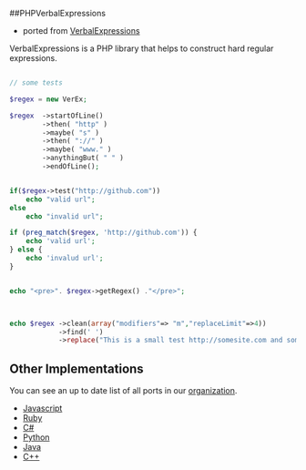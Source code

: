 ##PHPVerbalExpressions 
- ported from [VerbalExpressions](https://github.com/jehna/VerbalExpressions)

VerbalExpressions is a PHP library that helps to construct hard regular expressions.  


```php

// some tests

$regex = new VerEx;

$regex 	->startOfLine()
		->then( "http" )
		->maybe( "s" )
		->then( "://" )
		->maybe( "www." )
		->anythingBut( " " )
		->endOfLine();


if($regex->test("http://github.com"))
	echo "valid url";
else
	echo "invalid url";

if (preg_match($regex, 'http://github.com')) {
	echo 'valid url';
} else {
	echo 'invalud url';
}


echo "<pre>". $regex->getRegex() ."</pre>";



echo $regex ->clean(array("modifiers"=> "m","replaceLimit"=>4))
			->find(' ')
			->replace("This is a small test http://somesite.com and some more text.", "-");

```

## Other Implementations
You can see an up to date list of all ports in our [organization](https://github.com/VerbalExpressions).
- [Javascript](https://github.com/jehna/VerbalExpressions)
- [Ruby](https://github.com/VerbalExpressions/RubyVerbalExpressions)
- [C#](https://github.com/VerbalExpressions/CSharpVerbalExpressions)
- [Python](https://github.com/VerbalExpressions/PythonVerbalExpressions)
- [Java](https://github.com/VerbalExpressions/JavaVerbalExpressions)
- [C++](https://github.com/VerbalExpressions/CppVerbalExpressions)
